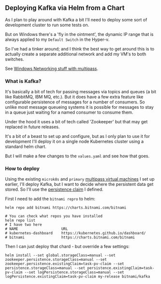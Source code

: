 ## Deploying Kafka via Helm from a Chart

As I plan to play around with Kafka a bit I'll need to deploy some
sort of development cluster to run some tests on.

But on Windows there's a 'fly in the ointment', the dynamic IP range that is always
applied to my `Default Switch` in the Hyper-v.

So I've had a tinker around; and I think the best way to get around this is to actually
create a separate additional network and add my VM's to both switches.

See [Windows Networking stuff with multipass](WindowsNetworkWithMultipass.md).

### What is Kafka?
It's basically a bit of tech for passing messages via topics and queues (a bit like
RabbitMQ, IBM MQ, etc.). But it does have a few extra feature like configurable persistence
of messages for a number of consumers. So unlike most message queueing systems it is
possible for messages to stay in a queue just waiting for a named consumer to consume them.

Under the hood it uses a bit of tech called 'Zookeeper' but that may get replaced in future releases.

It's a bit of a beast to set up and configure, but as I only plan to use it for development I'll deploy
it on a single node Kubernetes cluster using a standard helm chart.

But I will make a few changes to the `values.yaml` and see how that goes.

### How to deploy
Using the existing `microk8s` and `primary` [multipass virtual machines](K8s.md) I set up earlier, I'll
deploy Kafka, but I want to decide where the persistent data get stored.
So I'll use the [persistence claim](src/main/microk8s/persistence/README.md) I defined.

First I need to add the `bitnami repro` to helm:
```
helm repo add bitnami https://charts.bitnami.com/bitnami

# You can check what repos you have installed
helm repo list
# I have two here
# NAME                    URL
# kubernetes-dashboard    https://kubernetes.github.io/dashboard/
# bitnami                 https://charts.bitnami.com/bitnami
```

Then I can just deploy that chard - but override a few settings:
```
helm install --set global.storageClass=manual --set zookeeper.persistence.storageClass=manual --set zookeeper.persistence.existingClaim=task-pv-claim --set persistence.storageClass=manual --set persistence.existingClaim=task-pv-claim --set logPersistence.storageClass=manual --set logPersistence.existingClaim=task-pv-claim my-release bitnami/kafka
```